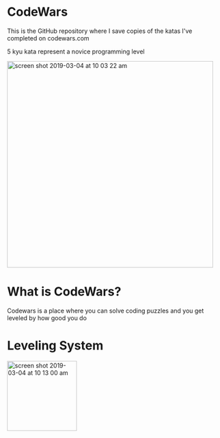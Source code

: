 # CodeWars
This is the GitHub repository where I save copies of the katas I've completed on codewars.com

5 kyu kata represent a novice programming level

<img width="482" alt="screen shot 2019-03-04 at 10 03 22 am" src="https://user-images.githubusercontent.com/40362144/53708241-2848f600-3e65-11e9-82e4-7082f5bd9d36.png">

# What is CodeWars?
Codewars is a place where you can solve coding puzzles and you get leveled by how good you do

# Leveling System

<img width="163" alt="screen shot 2019-03-04 at 10 13 00 am" src="https://user-images.githubusercontent.com/40362144/53708442-1c116880-3e66-11e9-952d-1147c70f90dd.png">
